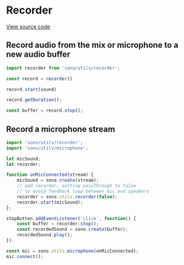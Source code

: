 # Recorder

[View source code](../utils/recorder.js)

## Record audio from the mix or microphone to a new audio buffer

```javascript
import recorder from 'sono/utils/recorder';

const record = recorder()

record.start(sound)

record.getDuration();

const buffer = record.stop();
```

## Record a  microphone stream

```javascript
import 'sono/utils/recorder';
import 'sono/utils/microphone';

let micSound;
let recorder;

function onMicConnected(stream) {
	micSound = sono.create(stream);
	// add recorder, setting passThrough to false
	// to avoid feedback loop between mic and speakers
	recorder = sono.utils.recorder(false);
	recorder.start(micSound);
};

stopButton.addEventListener('click', function() {
	const buffer = recorder.stop();
	const recordedSound = sono.create(buffer);
	recordedSound.play();
});

const mic = sono.utils.microphone(onMicConnected);
mic.connect();
```
